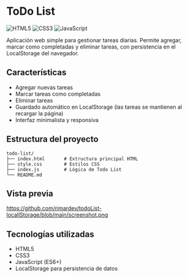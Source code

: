 # ToDo List
![HTML5](https://img.shields.io/badge/html5-%23E34F26.svg?style=flat&logo=html5&logoColor=white) ![CSS3](https://img.shields.io/badge/css3-%231572B6.svg?style=flat&logo=css3&logoColor=white) ![JavaScript](https://img.shields.io/badge/javascript-%23323330.svg?style=flat&logo=javascript&logoColor=%23F7DF1E)

Aplicación web simple para gestionar tareas diarias. Permite agregar, marcar como completadas y eliminar tareas, con persistencia en el LocalStorage del navegador.

## Características

- Agregar nuevas tareas  
- Marcar tareas como completadas  
- Eliminar tareas  
- Guardado automático en LocalStorage (las tareas se mantienen al recargar la página)  
- Interfaz minimalista y responsiva  

## Estructura del proyecto
```
todo-list/
├── index.html       # Extructura principal HTML
├── style.css        # Estilos CSS
├── index.js         # Lógica de Todo List
└── README.md
```

## Vista previa

https://github.com/rimardev/todoList-locallStorage/blob/main/screenshot.png 

## Tecnologías utilizadas
- HTML5
- CSS3
- JavaScript (ES6+)
- LocalStorage para persistencia de datos



